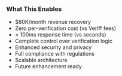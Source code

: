 ### What This Enables

- $80K/month revenue recovery
- Zero per-verification cost (vs Veriff fees)
- < 100ms response time (vs seconds)
- Complete control over verification logic
- Enhanced security and privacy
- Full compliance with regulations
- Scalable architecture
- Future enhancement ready
